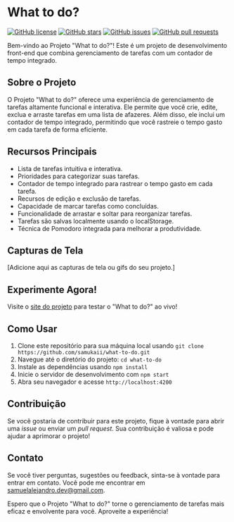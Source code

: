 # What to do?

[![GitHub license](https://img.shields.io/github/license/Samukaii/What-to-do)](https://github.com/Samukaii/What-to-do/blob/main/LICENSE)
[![GitHub stars](https://img.shields.io/github/stars/Samukaii/What-to-do)](https://github.com/Samukaii/What-to-do/stargazers)
[![GitHub issues](https://img.shields.io/github/issues/Samukaii/What-to-do)](https://github.com/Samukaii/What-to-do/issues)
[![GitHub pull requests](https://img.shields.io/github/issues-pr/Samukaii/What-to-do)](https://github.com/Samukaii/What-to-do/pulls)

Bem-vindo ao Projeto "What to do?"! Este é um projeto de desenvolvimento front-end que combina gerenciamento de tarefas com um contador de tempo integrado.

## Sobre o Projeto

O Projeto "What to do?" oferece uma experiência de gerenciamento de tarefas altamente funcional e interativa. Ele permite que você crie, edite, exclua e arraste tarefas em uma lista de afazeres. Além disso, ele inclui um contador de tempo integrado, permitindo que você rastreie o tempo gasto em cada tarefa de forma eficiente.

## Recursos Principais

- Lista de tarefas intuitiva e interativa.
- Prioridades para categorizar suas tarefas.
- Contador de tempo integrado para rastrear o tempo gasto em cada tarefa.
- Recursos de edição e exclusão de tarefas.
- Capacidade de marcar tarefas como concluídas.
- Funcionalidade de arrastar e soltar para reorganizar tarefas.
- Tarefas são salvas localmente usando o localStorage.
- Técnica de Pomodoro integrada para melhorar a produtividade.

## Capturas de Tela

[Adicione aqui as capturas de tela ou gifs do seu projeto.]

## Experimente Agora!

Visite o [site do projeto](https://what-task-to-do.surge.sh) para testar o "What to do?" ao vivo!

## Como Usar

1. Clone este repositório para sua máquina local usando `git clone https://github.com/samukaii/what-to-do.git`
2. Navegue até o diretório do projeto: `cd what-to-do`
3. Instale as dependências usando `npm install`
4. Inicie o servidor de desenvolvimento com `npm start`
5. Abra seu navegador e acesse `http://localhost:4200`

## Contribuição

Se você gostaria de contribuir para este projeto, fique à vontade para abrir uma *issue* ou enviar um *pull request*. Sua contribuição é valiosa e pode ajudar a aprimorar o projeto!

## Contato

Se você tiver perguntas, sugestões ou feedback, sinta-se à vontade para entrar em contato. Você pode me encontrar em [samuelalejandro.dev@gmail.com](mailto:samuelalejandro.dev@gmail.com).

Espero que o Projeto "What to do?" torne o gerenciamento de tarefas mais eficaz e envolvente para você. Aproveite a experiência!
